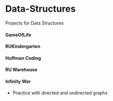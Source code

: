 # Data-Structures
Projects for Data Structures
#### GameOfLife

#### RUKindergarten

#### Huffman Coding

#### RU Warehouse

#### Infinity War
- Practice with directed and undirected graphs
